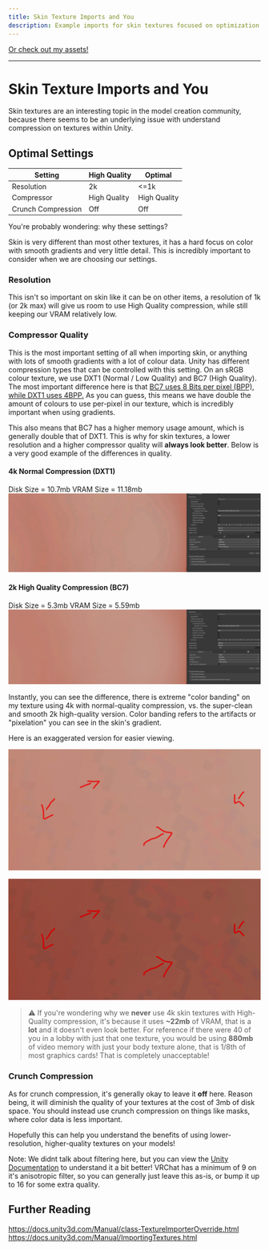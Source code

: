 ```yaml
---
title: Skin Texture Imports and You
description: Example imports for skin textures focused on optimization and clarity.
---
```


<script type='text/javascript' src='https://storage.ko-fi.com/cdn/widget/Widget_2.js'></script><script type='text/javascript'>kofiwidget2.init('Support Me on Ko-fi', '#272727', 'J3J0HS3SU');kofiwidget2.draw();</script> 

[Or check out my assets!](https://angelware.net/)

--- 

# Skin Texture Imports and You

Skin textures are an interesting topic in the model creation community, because there seems to be an underlying issue with understand compression on textures within Unity. 

## Optimal Settings

| Setting            | High Quality | Optimal      |
|--------------------|--------------|--------------|
| Resolution         | 2k           | <=1k         |
| Compressor         | High Quality | High Quality |
| Crunch Compression | Off          | Off          |


You're probably wondering: why these settings?

Skin is very different than most other textures, it has a hard focus on color with smooth gradients and very little detail. This is incredibly important to consider when we are choosing our settings.

### Resolution
This isn't so important on skin like it can be on other items, a resolution of 1k (or 2k max) will give us room to use High Quality compression, while still keeping our VRAM relatively low.

### Compressor Quality
This is the most important setting of all when importing skin, or anything with lots of smooth gradients with a lot of colour data. Unity has different compression types that can be controlled with this setting. On an sRGB colour texture, we use DXT1 (Normal / Low Quality) and BC7 (High Quality). The most important difference here is that [BC7 uses 8 Bits per pixel (BPP), while DXT1 uses 4BPP.](https://docs.unity3d.com/Manual/class-TextureImporterOverride.html) As you can guess, this means we have double the amount of colours to use per-pixel in our texture, which is incredibly important when using gradients.

This also means that BC7 has a higher memory usage amount, which is generally double that of DXT1. This is why for skin textures, a lower resolution and a higher compressor quality will **always look better**. Below is a very good example of the differences in quality.

#### 4k Normal Compression (DXT1)
Disk Size = 10.7mb
VRAM Size = 11.18mb
![img_1.png](../../../assets/notes/skin-textures/img_1.png)

#### 2k High Quality Compression (BC7)
Disk Size = 5.3mb
VRAM Size = 5.59mb
![img_2.png](../../../assets/notes/skin-textures/img_2.png)

Instantly, you can see the difference, there is extreme "color banding" on my texture using 4k with normal-quality compression, vs. the super-clean and smooth 2k high-quality version. Color banding refers to the artifacts or "pixelation" you can see in the skin's gradient.

Here is an exaggerated version for easier viewing.

![img_3.png](../../../assets/notes/skin-textures/img_3.png)

![Untitled-1.png](../../../assets/notes/skin-textures/Untitled-1.png)

> ⚠️ If you're wondering why we **never** use 4k skin textures with High-Quality compression, it's because it uses **~22mb** of VRAM, that is a **lot** and it doesn't even look better. For reference if there were 40 of you in a lobby with just that one texture, you would be using **880mb** of video memory with just your body texture alone, that is 1/8th of most graphics cards! That is completely unacceptable!

### Crunch Compression
As for crunch compression, it's generally okay to leave it **off** here. Reason being, it will diminish the quality of your textures at the cost of 3mb of disk space. You should instead use crunch compression on things like masks, where color data is less important.

Hopefully this can help you understand the benefits of using lower-resolution, higher-quality textures on your models!

Note: We didnt talk about filtering here, but you can view the [Unity Documentation](https://docs.unity3d.com/Manual/ImportingTextures.html) to understand it a bit better! VRChat has a minimum of 9 on it's anisotropic filter, so you can generally just leave this as-is, or bump it up to 16 for some extra quality.

## Further Reading
https://docs.unity3d.com/Manual/class-TextureImporterOverride.html
https://docs.unity3d.com/Manual/ImportingTextures.html
